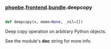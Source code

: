 ### [phoebe](phoebe.md).[frontend](phoebe.frontend.md).[bundle](phoebe.frontend.bundle.md).deepcopy

```py

def deepcopy(x, memo=None, _nil=[])

```



Deep copy operation on arbitrary Python objects.

See the module's __doc__ string for more info.

